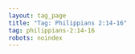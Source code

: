 ```yaml
---
layout: tag_page
title: "Tag: Philippians 2:14-16"
tag: philippians-2:14-16
robots: noindex
---
```


